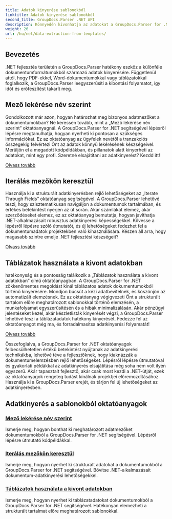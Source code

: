 ```yaml
---
title: Adatok kinyerése sablonokból
linktitle: Adatok kinyerése sablonokból
second_title: GroupDocs.Parser .NET API
description: Könnyedén kivonhatja az adatokat a GroupDocs.Parser for .NET segítségével. Tanulja meg, hogyan lehet lekérni adott mezőket, iterálni az adatok között, és dolgozni a kivont tartalomban lévő táblázatokkal.
weight: 26
url: /hu/net/data-extraction-from-templates/
---
```


## Bevezetés

.NET fejlesztés területén a GroupDocs.Parser hatékony eszköz a különféle dokumentumformátumokból származó adatok kinyerésére. Függetlenül attól, hogy PDF-ekkel, Word-dokumentumokkal vagy táblázatokkal foglalkozik, a GroupDocs.Parser leegyszerűsíti a kibontási folyamatot, így időt és erőfeszítést takarít meg.

## Mező lekérése név szerint

Gondolkozott már azon, hogyan határozhat meg bizonyos adatmezőket a dokumentumokban? Ne keressen tovább, mint a „Mező lekérése név szerint” oktatóanyagnál. A GroupDocs.Parser for .NET segítségével lépésről lépésre megtanulhatja, hogyan nyerheti ki pontosan a szükséges információkat. Ez az oktatóanyag az ügyfelek nevétől a tranzakciós összegekig felvértezi Önt az adatok könnyű lekérésének készségeivel. Merüljön el a megadott kódpéldákban, és pillanatok alatt kinyerheti az adatokat, mint egy profi. Szeretné elsajátítani az adatkinyerést? Kezdd itt!

[Olvass tovább](./get-field-by-name/)

## Iterálás mezőkön keresztül

Használja ki a strukturált adatkinyerésben rejlő lehetőségeket az „Iterate Through Fields” oktatóanyag segítségével. A GroupDocs.Parser lehetővé teszi, hogy szisztematikusan navigáljon a dokumentumok tartalmában, és értékes betekintést nyerjen az út során. Akár számlákat elemez, akár szerződéseket elemez, ez az oktatóanyag bemutatja, hogyan javíthatja .NET-alkalmazásait robusztus adatkinyerési képességekkel. Kövesse a lépésről lépésre szóló útmutatót, és új lehetőségeket fedezhet fel a dokumentumadatok projektekben való kihasználására. Készen áll arra, hogy magasabb szintre emelje .NET fejlesztési készségeit?

[Olvass tovább](./iterate-through-fields/)

## Táblázatok használata a kivont adatokban

hatékonyság és a pontosság találkozik a „Táblázatok használata a kivont adatokban” című oktatóanyagban. A GroupDocs.Parser for .NET zökkenőmentes megoldást kínál táblázatos adatok dokumentumokból történő kinyerésére. Mondjon búcsút a kézi adatbevitelnek, és köszönjön az automatizált elemzésnek. Ez az oktatóanyag végigvezeti Önt a strukturált tartalom előre meghatározott sablonokkal történő elemzésén, a munkafolyamat egyszerűsítésén és a hibák minimalizálásán. Akár pénzügyi jelentéseket kezel, akár készletlisták kinyerését végzi, a GroupDocs.Parser lehetővé teszi a táblázatadatok hatékony kinyerését. Fedezze fel az oktatóanyagot még ma, és forradalmasítsa adatkinyerési folyamatát!

[Olvass tovább](./working-with-tables-in-extracted-data/)

Összefoglalva, a GroupDocs.Parser for .NET oktatóanyagok felbecsülhetetlen értékű betekintést nyújtanak az adatkinyerési technikákba, lehetővé téve a fejlesztőknek, hogy kiaknázzák a dokumentumelemzésben rejlő lehetőségeket. Lépésről lépésre útmutatóval és gyakorlati példákkal az adatkinyerés elsajátítása még soha nem volt ilyen egyszerű. Akár tapasztalt fejlesztő, akár csak most kezdi a .NET-útját, ezek az oktatóanyagok rengeteg tudást kínálnak projektjei előremozdításához. Használja ki a GroupDocs.Parser erejét, és tárjon fel új lehetőségeket az adatkinyerésben.
## Adatkinyerés a sablonokból oktatóanyagok
### [Mező lekérése név szerint](./get-field-by-name/)
Ismerje meg, hogyan bonthat ki meghatározott adatmezőket dokumentumokból a GroupDocs.Parser for .NET segítségével. Lépésről lépésre útmutató kódpéldákkal.
### [Iterálás mezőkön keresztül](./iterate-through-fields/)
Ismerje meg, hogyan nyerhet ki strukturált adatokat a dokumentumokból a GroupDocs.Parser for .NET segítségével. Bővítse .NET-alkalmazásait dokumentum-adatkinyerési lehetőségekkel.
### [Táblázatok használata a kivont adatokban](./working-with-tables-in-extracted-data/)
Ismerje meg, hogyan nyerhet ki táblázatadatokat dokumentumokból a GroupDocs.Parser for .NET segítségével. Hatékonyan elemezheti a strukturált tartalmat előre meghatározott sablonokkal.